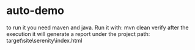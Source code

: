 # auto-demo
to run it you need maven and java.
Run it with: mvn clean verify
after the execution it will generate a report under the project path: target\site\serenity\index.html
